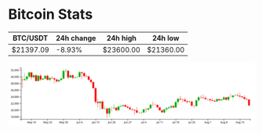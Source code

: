 # Bitcoin Stats

BTC/USDT|24h change|24h high|24h low|
|---|---|---|---|
|$21397.09|-8.93%|$23600.00|$21360.00|

<img src="./chart.svg">
